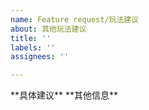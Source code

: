 ```yaml
---
name: Feature request/玩法建议
about: 其他玩法建议
title: ''
labels: ''
assignees: ''

---
```


<!----请勿编辑两端带有此标志的行！----!>
**具体建议**

<!----请描述具体建议----!>



<!----本行结束----!>

**其他信息**

<!----请描述其他信息（选填）---!>


<!----本页结束----!>
